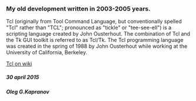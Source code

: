### My old development written in 2003-2005 years.

Tcl (originally from Tool Command Language, but conventionally spelled
"Tcl" rather than "TCL"; pronounced as "tickle" or "tee-see-ell") is
a scripting language created by John Ousterhout.
The combination of Tcl and the Tk GUI toolkit is referred to as Tcl/Tk.
The Tcl programming language was created in the spring of 1988 by John
Ousterhout while working at the University of California, Berkeley.

[Tcl on wiki](https://en.wikipedia.org/wiki/Tcl)

##### 30 april 2015

##### Oleg G.Kapranov
